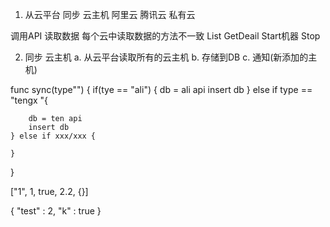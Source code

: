 

1. 从云平台 同步 云主机
    阿里云
    腾讯云
    私有云

调用API 读取数据
    每个云中读取数据的方法不一致
    List
    GetDeail
    Start机器
    Stop




2. 同步 云主机
    a. 从云平台读取所有的云主机
    b. 存储到DB
    c. 通知(新添加的主机)


func sync(type"") {
    if(tye == "ali") {
        db = ali api
        insert db
    } else if  type == "tengx "{

        db = ten api
        insert db
    } else if xxx/xxx {

    }
}


["1", 1, true, 2.2, {}]


{
    "test" : 2,
    "k" : true
}